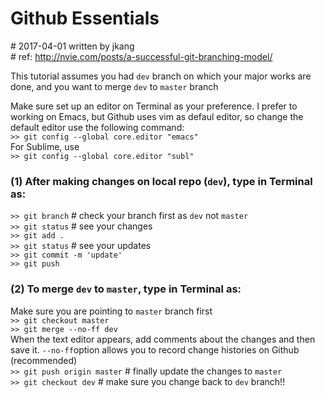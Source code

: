 # Github Essentials  
\# 2017-04-01 written by jkang  
\# ref: <http://nvie.com/posts/a-successful-git-branching-model/>  

This tutorial assumes you had ```dev``` branch on which your major works are done, and you want to merge ```dev``` to ```master``` branch  

Make sure set up an editor on Terminal as your preference. I prefer to working on Emacs, but Github uses vim as defaul editor, so change the default editor use the following command:  
```>> git config --global core.editor "emacs"```  
For Sublime, use  
```>> git config --global core.editor "subl"```  

### (1) After making changes on local repo (```dev```), type in Terminal as:

```>> git branch```  # check your branch first as  ```dev``` not ```master```  
```>> git status```  # see your changes  
```>> git add .```  
```>> git status```  # see your updates  
```>> git commit -m 'update'```  
```>> git push```  

### (2) To merge ```dev``` to ```master```, type in Terminal as:  
Make sure you are pointing to ```master``` branch first  
```>> git checkout master```  
```>> git merge --no-ff dev```  
When the text editor appears, add comments about the changes and then save it. ```--no-ff```option allows you to record change histories on Github (recommended)  
```>> git push origin master```  # finally update the changes to ```master```  
```>> git checkout dev```  # make sure you change back to ```dev``` branch!!   
